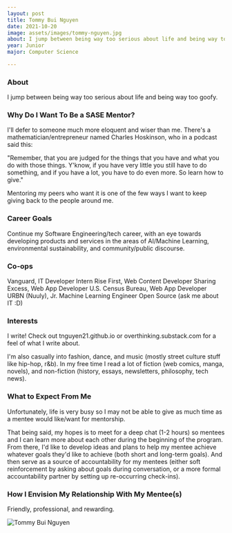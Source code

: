 ```yaml
---
layout: post
title: Tommy Bui Nguyen 
date: 2021-10-20
image: assets/images/tommy-nguyen.jpg
about: I jump between being way too serious about life and being way too goofy. 
year: Junior
major: Computer Science

---
```


### About

I jump between being way too serious about life and being way too goofy. 

### Why Do I Want To Be a SASE Mentor?

I'll defer to someone much more eloquent and wiser than me. There's a mathematician/entrepreneur named Charles Hoskinson, who in a podcast said this:

"Remember, that you are judged for the things that you have and what you do with those things. Y'know, if you have very little you still have to do something, and if you have a lot, you have to do even more. So learn how to give."

Mentoring my peers who want it is one of the few ways I want to keep giving back to the people around me.

### Career Goals

Continue my Software Engineering/tech career, with an eye towards developing products and services in the areas of AI/Machine Learning, environmental sustainability, and community/public discourse. 

### Co-ops

Vanguard, IT Developer Intern
Rise First, Web Content Developer
Sharing Excess, Web App Developer
U.S. Census Bureau, Web App Developer URBN (Nuuly), Jr. Machine Learning Engineer
Open Source (ask me about IT :D)

### Interests

I write! Check out tnguyen21.github.io or overthinking.substack.com for a feel of what I write about.

I'm also casually into fashion, dance, and music (mostly street culture stuff like hip-hop, r&b). In my free time I read a lot of fiction (web comics, manga, novels), and non-fiction (history, essays, newsletters, philosophy, tech news).

### What to Expect From Me

Unfortunately, life is very busy so I may not be able to give as much time as a mentee would like/want for mentorship.

That being said, my hopes is to meet for a deep chat (1-2 hours) so mentees and I can learn more about each other during the beginning of the program. From there, I'd like to develop ideas and plans to help my mentee achieve whatever goals they'd like to achieve (both short and long-term goals). And then serve as a source of accountability for my mentees (either soft reinforcement by asking about goals during conversation, or a more formal accountability partner by setting up re-occurring check-ins).

### How I Envision My Relationship With My Mentee(s) 

Friendly, professional, and rewarding.

<div class="text-center my-5">
    <img src="https://sase-drexel.github.io/mentorship-2021/assets/images/tommy-nguyen.jpg" alt="Tommy Bui Nguyen" class="rounded post-img" />
</div>
